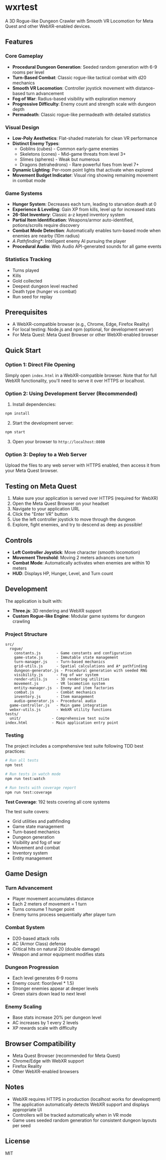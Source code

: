 # wxrtest

A 3D Rogue-like Dungeon Crawler with Smooth VR Locomotion for Meta Quest and other WebXR-enabled devices.

## Features

### Core Gameplay
- **Procedural Dungeon Generation**: Seeded random generation with 6-9 rooms per level
- **Turn-Based Combat**: Classic rogue-like tactical combat with d20 mechanics
- **Smooth VR Locomotion**: Controller joystick movement with distance-based turn advancement
- **Fog of War**: Radius-based visibility with exploration memory
- **Progressive Difficulty**: Enemy count and strength scale with dungeon depth
- **Permadeath**: Classic rogue-like permadeath with detailed statistics

### Visual Design
- **Low-Poly Aesthetics**: Flat-shaded materials for clean VR performance
- **Distinct Enemy Types**: 
  - Goblins (cubes) - Common early-game enemies
  - Skeletons (cones) - Mid-game threats from level 3+
  - Slimes (spheres) - Weak but numerous
  - Dragons (tetrahedrons) - Rare powerful foes from level 7+
- **Dynamic Lighting**: Per-room point lights that activate when explored
- **Movement Budget Indicator**: Visual ring showing remaining movement in combat mode

### Game Systems
- **Hunger System**: Decreases each turn, leading to starvation death at 0
- **Experience & Leveling**: Gain XP from kills, level up for increased stats
- **26-Slot Inventory**: Classic a-z keyed inventory system
- **Partial Item Identification**: Weapons/armor auto-identified, potions/scrolls require discovery
- **Combat Mode Detection**: Automatically enables turn-based mode when enemies are nearby (10m radius)
- **A* Pathfinding**: Intelligent enemy AI pursuing the player
- **Procedural Audio**: Web Audio API-generated sounds for all game events

### Statistics Tracking
- Turns played
- Kills
- Gold collected
- Deepest dungeon level reached
- Death type (hunger vs combat)
- Run seed for replay

## Prerequisites

- A WebXR-compatible browser (e.g., Chrome, Edge, Firefox Reality)
- For local testing: Node.js and npm (optional, for development server)
- For Meta Quest: Meta Quest Browser or other WebXR-enabled browser

## Quick Start

### Option 1: Direct File Opening
Simply open `index.html` in a WebXR-compatible browser. Note that for full WebXR functionality, you'll need to serve it over HTTPS or localhost.

### Option 2: Using Development Server (Recommended)

1. Install dependencies:
```bash
npm install
```

2. Start the development server:
```bash
npm start
```

3. Open your browser to `http://localhost:8080`

### Option 3: Deploy to a Web Server
Upload the files to any web server with HTTPS enabled, then access it from your Meta Quest browser.

## Testing on Meta Quest

1. Make sure your application is served over HTTPS (required for WebXR)
2. Open the Meta Quest Browser on your headset
3. Navigate to your application URL
4. Click the "Enter VR" button
5. Use the left controller joystick to move through the dungeon
6. Explore, fight enemies, and try to descend as deep as possible!

## Controls

- **Left Controller Joystick**: Move character (smooth locomotion)
- **Movement Threshold**: Moving 2 meters advances one turn
- **Combat Mode**: Automatically activates when enemies are within 10 meters
- **HUD**: Displays HP, Hunger, Level, and Turn count

## Development

The application is built with:
- **Three.js**: 3D rendering and WebXR support
- **Custom Rogue-like Engine**: Modular game systems for dungeon crawling

### Project Structure
```
src/
  rogue/
    constants.js       - Game constants and configuration
    game-state.js      - Immutable state management
    turn-manager.js    - Turn-based mechanics
    grid-utils.js      - Spatial calculations and A* pathfinding
    dungeon-generator.js - Procedural generation with seeded RNG
    visibility.js      - Fog of war system
    render-utils.js    - 3D rendering utilities
    movement.js        - VR locomotion system
    entity-manager.js  - Enemy and item factories
    combat.js          - Combat mechanics
    inventory.js       - Item management
    audio-generator.js - Procedural audio
  game-controller.js   - Main game integration
  webxr-utils.js       - WebXR utility functions
tests/
  unit/              - Comprehensive test suite
index.html           - Main application entry point
```

### Testing

The project includes a comprehensive test suite following TDD best practices:

```bash
# Run all tests
npm test

# Run tests in watch mode
npm run test:watch

# Run tests with coverage report
npm run test:coverage
```

**Test Coverage**: 192 tests covering all core systems

The test suite covers:
- Grid utilities and pathfinding
- Game state management
- Turn-based mechanics
- Dungeon generation
- Visibility and fog of war
- Movement and combat
- Inventory system
- Entity management

## Game Design

### Turn Advancement
- Player movement accumulates distance
- Each 2 meters of movement = 1 turn
- Turns consume 1 hunger point
- Enemy turns process sequentially after player turn

### Combat System
- D20-based attack rolls
- AC (Armor Class) defense
- Critical hits on natural 20 (double damage)
- Weapon and armor equipment modifies stats

### Dungeon Progression
- Each level generates 6-9 rooms
- Enemy count: floor(level * 1.5)
- Stronger enemies appear at deeper levels
- Green stairs down lead to next level

### Enemy Scaling
- Base stats increase 20% per dungeon level
- AC increases by 1 every 2 levels
- XP rewards scale with difficulty

## Browser Compatibility

- Meta Quest Browser (recommended for Meta Quest)
- Chrome/Edge with WebXR support
- Firefox Reality
- Other WebXR-enabled browsers

## Notes

- WebXR requires HTTPS in production (localhost works for development)
- The application automatically detects WebXR support and displays appropriate UI
- Controllers will be tracked automatically when in VR mode
- Game uses seeded random generation for consistent dungeon layouts per seed

## License

MIT